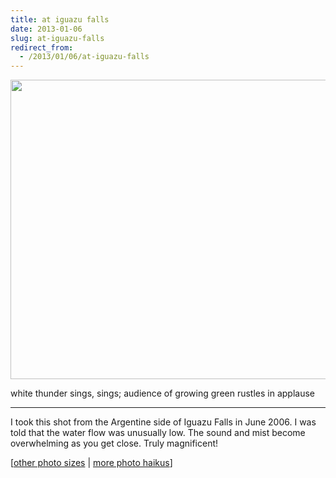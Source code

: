 ```yaml
---
title: at iguazu falls
date: 2013-01-06
slug: at-iguazu-falls
redirect_from:
  - /2013/01/06/at-iguazu-falls
---
```


<a href="http://www.flickr.com/photos/daniel_hardman/1413137055/sizes/l/"><img class="alignnone" alt="" src="http://farm2.staticflickr.com/1025/1413137055_69019c222c_z.jpg" width="640" height="479" /></a>
<p class="haiku">white thunder sings, sings;
audience of growing green
rustles in applause</p>


<hr />

I took this shot from the Argentine side of Iguazu Falls in June 2006. I was told that the water flow was unusually low. The sound and mist become overwhelming as you get close. Truly magnificent!

[<a href="http://www.flickr.com/photos/daniel_hardman/1413137055/sizes/l/">other photo sizes</a> | <a href="http://sivanea.com/category/photos/">more photo haikus</a>]